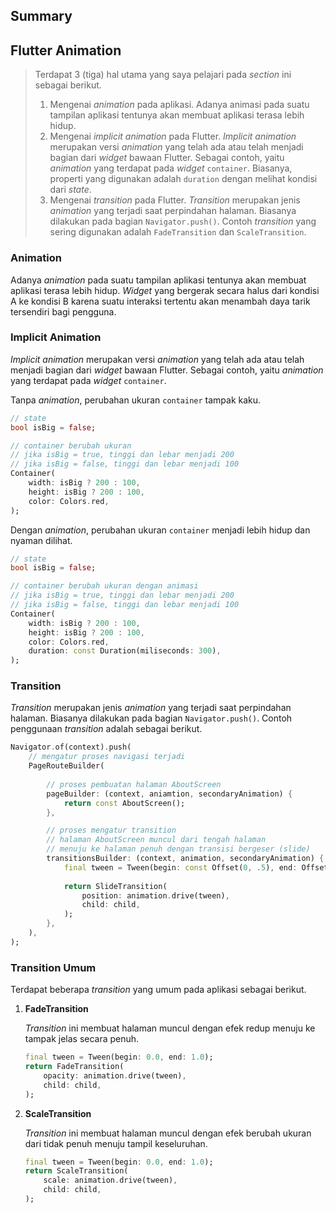 ## Summary

## Flutter Animation

> 
> Terdapat 3 (tiga) hal utama yang saya pelajari pada *section* ini sebagai berikut.
>
>1. Mengenai *animation* pada aplikasi. Adanya animasi pada suatu tampilan aplikasi tentunya akan membuat aplikasi terasa lebih hidup.
>2. Mengenai *implicit animation* pada Flutter. *Implicit animation* merupakan versi *animation* yang telah ada atau telah menjadi bagian dari *widget* bawaan Flutter. Sebagai contoh, yaitu *animation* yang terdapat pada *widget* `container`. Biasanya, properti yang digunakan adalah `duration` dengan melihat kondisi dari *state*.
>3. Mengenai *transition* pada Flutter. *Transition* merupakan jenis *animation* yang terjadi saat perpindahan halaman. Biasanya dilakukan pada bagian `Navigator.push()`. Contoh *transition* yang sering digunakan adalah `FadeTransition` dan `ScaleTransition`.

### **Animation**

Adanya *animation* pada suatu tampilan aplikasi tentunya akan membuat aplikasi terasa lebih hidup. *Widget* yang bergerak secara halus dari kondisi A ke kondisi B karena suatu interaksi tertentu akan menambah daya tarik tersendiri bagi pengguna.


### **Implicit Animation**

*Implicit animation* merupakan versi *animation* yang telah ada atau telah menjadi bagian dari *widget* bawaan Flutter. Sebagai contoh, yaitu *animation* yang terdapat pada *widget* `container`.

Tanpa *animation*, perubahan ukuran `container` tampak kaku.

```dart
// state
bool isBig = false;

// container berubah ukuran 
// jika isBig = true, tinggi dan lebar menjadi 200
// jika isBig = false, tinggi dan lebar menjadi 100
Container(
	width: isBig ? 200 : 100,
	height: isBig ? 200 : 100,
	color: Colors.red,
);
```

Dengan *animation*, perubahan ukuran `container` menjadi lebih hidup dan nyaman dilihat.

```dart
// state
bool isBig = false;

// container berubah ukuran dengan animasi
// jika isBig = true, tinggi dan lebar menjadi 200
// jika isBig = false, tinggi dan lebar menjadi 100
Container(
	width: isBig ? 200 : 100,
	height: isBig ? 200 : 100,
	color: Colors.red,
	duration: const Duration(miliseconds: 300),
);
```
### **Transition**

*Transition* merupakan jenis *animation* yang terjadi saat perpindahan halaman. Biasanya dilakukan pada bagian `Navigator.push()`. Contoh penggunaan *transition* adalah sebagai berikut.

```dart
Navigator.of(context).push(
	// mengatur proses navigasi terjadi
	PageRouteBuilder(
		
		// proses pembuatan halaman AboutScreen
		pageBuilder: (context, aniamtion, secondaryAnimation) {
			return const AboutScreen();
		},

		// proses mengatur transition
		// halaman AboutScreen muncul dari tengah halaman
		// menuju ke halaman penuh dengan transisi bergeser (slide)
		transitionsBuilder: (context, animation, secondaryAnimation) {
			final tween = Tween(begin: const Offset(0, .5), end: Offset.zero);
			
			return SlideTransition(
				position: animation.drive(tween),
				child: child,
			);
		},
	),
);
```

### **Transition Umum**

Terdapat beberapa *transition* yang umum pada aplikasi sebagai berikut.

1. **FadeTransition**
    
    *Transition* ini membuat halaman muncul dengan efek redup menuju ke tampak jelas secara penuh.
    
    ```dart
    final tween = Tween(begin: 0.0, end: 1.0);
    return FadeTransition(
    	opacity: animation.drive(tween),
    	child: child,
    );
    ```
    


2. **ScaleTransition**
    
    *Transition* ini membuat halaman muncul dengan efek berubah ukuran dari tidak penuh menuju tampil keseluruhan.
    
    ```dart
    final tween = Tween(begin: 0.0, end: 1.0);
    return ScaleTransition(
    	scale: animation.drive(tween),
    	child: child,
    );
    ```
